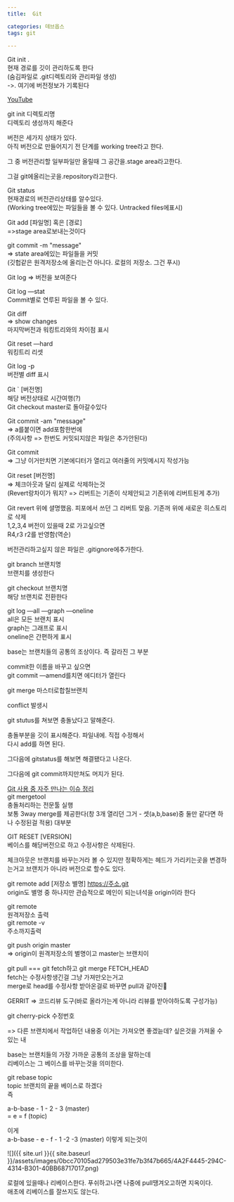 ```yaml
---
title:  Git

categories: 데브옵스 
tags: git
 
---
```


  
  
Git init .  
현재 경로를 깃이 관리하도록 한다  
(숨김파일로 .git디렉토리와 관리파일 생성)  
->. 여기에 버전정보가 기록된다  
   
[YouTube](https://www.youtube.com/watch?v=JsRD2AWxxFg&list=WL&index=4&t=940s)  
  
git init 디렉토리명  
디렉토리 생성까지 해준다  
  
   
버전은 세가지 상태가 있다.  
아직 버전으로 만들어지기 전 단계를 working tree라고 한다.  
   
그 중 버전관리할 일부파일만 올릴때 그 공간을.stage area라고한다.  
   
그걸 git에올리는곳을.repository라고한다.  
   
   
   
Git status  
현재경로의 버전관리상태를 알수있다.  
(Working tree에있는 파일들을 볼 수 있다. Untracked files에표시)  
   
Git add [파일명] 혹은 [경로]  
=>stage area로보내는것이다  
   
git commit -m "message"  
=> state area에있는 파일들을 커밋  
(깃헙같은 원격저장소에 올리는건 아니다. 로컬의 저장소. 그건 푸시)  
   
   
   
Git log => 버전을 보여준다  
   
   
Git log —stat  
Commit별로 연루된 파일을 볼 수 있다.  
   
   
Git diff  
=> show changes  
마지막버전과 워킹트리와의 차이점 표시  
   
   
Git reset —hard  
워킹트리 리셋  
   
   
Git log -p  
버전별 diff 표시  
   
   
Git ` [버전명]  
해당 버전상태로 시간여행(?)  
Git checkout master로 돌아갈수있다  
   
Git commit -am "message"  
=> a를붙이면 add포함한번에  
(주의사항 => 한번도 커밋되지않은 파일은 추가안된다)  
   
   
Git commit  
=> 그냥 이거만치면 기본에디터가 열리고 여러줄의 커밋메시지 작성가능  
   
   
Git reset [버전명]  
=> 체크아웃과 달리 실제로 삭제하는것  
(Revert랑차이가 뭐지? => 리버트는 기존이 삭제안되고 기존위에 리버트된게 추가)  
   
   
Git revert 위에 셜명했음. 피포에서 쓰던 그 리버트 맞음. 기존꺼 위에 새로운 히스토리로 삭제  
1,2,3,4 버전이 있을때 2로 가고싶으면  
R4,r3 r2를 반영함(역순)  
   
   
버전관리하고싶지 않은 파일은 .gitignore에추가한다.  
   
  
  
git branch 브랜치명  
브랜치를 생성한다  
  
git checkout 브랜치명  
해당 브랜치로 전환한다  
  
git log —all —graph —oneline  
all은 모든 브랜치 표시  
graph는 그래프로 표시  
oneline은 간편하게 표시  
  
  
  
  
base는 브랜치들의 공통의 조상이다. 즉 갈라진 그 부분  
  
  
commit한 이름을 바꾸고 싶으면  
git commit —amend를치면 에디터가 열린다  
  
  
git merge 마스터로합칠브랜치  
  
  
conflict 발생시  
  
git stutus를 쳐보면 충돌났다고 말해준다.  
  
충돌부분을 깃이 표시해준다. 파일내에. 직접 수정해서  
다시 add를 하면 된다.  
  
그다음에 gitstatus를 해보면 해결됐다고 나온다.  
  
그다음에 git commit까지만쳐도 머지가 된다.  
  
[Git 사용 중 자주 만나는 이슈 정리](https://parksb.github.io/article/28.html)  
git mergetool  
충돌처리하는 전문툴 실행  
보통 3way merge를 제공한다(창 3개 열리던 그거 - 셋(a,b,base)중 둘만 같다면 하나 수정된걸 적용) 대부분  
  
  
  
GIT RESET [VERSION]  
베이스를 해당버전으로 하고 수정사항은 삭제된다.  
  
체크아웃은 브랜치를 바꾸는거라 볼 수 있지만 정확하게는 헤드가 가리키는곳을 변경하는거고 브랜치가 아니라 버전으로 할수도 있다.  
  
  
  
git remote add [저장소 별명] https://주소.git  
origin도 별명 중 하나지만 관습적으로 메인이 되는녀석을 origin이라 한다  
  
  
git remote  
원격저장소 출력  
git remote -v  
주소까지출력  
  
  
git push origin master  
=> origin이 원격저장소의 별명이고 master는 브랜치이  
  
  
git pull === git fetch하고 git merge FETCH_HEAD  
fetch는 수정사항생긴걸 그냥 가져만오는거고  
merge로 head를 수정사항 받아온걸로 바꾸면 pull과 같아진  
  
  
GERRIT => 코드리뷰 도구(바로 올라가는게 아니라 리뷰를 받아야하도록 구성가능)  
  
  
  
  
git cherry-pick 수정번호  
  
=> 다른 브랜치에서 작업하던 내용중 이거는 가져오면 좋겠늗데? 싶은것을 가져올 수 있는 내  
  
  
  
base는 브랜치들의 가장 가까운 공통의 조상을 말하는데  
리베이스는 그 베이스를 바꾸는것을 의미한다.  
  
git rebase topic  
topic 브랜치의 끝을 베이스로 하겠다  
즉  
  
a-b-base - 1 - 2 - 3 (master)  
                 = e = f (topic)  
  
이게   
a-b-base - e - f - 1 -2 -3 (master) 이렇게 되는것이  
  
![]({{ site.url }}{{ site.baseurl }}/assets/images/0bcc70105ad279503e31fe7b3f47b665/4A2F4445-294C-4314-B301-40BB68717017.png)  
  
  
로컬에 있을때나 리베이스한다. 푸쉬하고나면 나중에 pull땡겨오고하면 지옥이다.  
애초에 리베이스를 잘쓰지도 않는다.  
